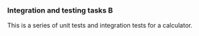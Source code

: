 ### Integration and testing tasks B

This is a series of unit tests and integration tests for a calculator.
